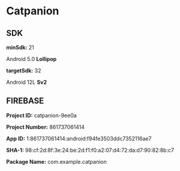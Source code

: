 # Catpanion

## SDK

**minSdk:** 21


Android 5.0 **Lollipop**



**targetSdk:** 32

Android 12L **Sv2**


## FIREBASE

**Project ID:** catpanion-9ee0a

**Project Number:** 861737061414

**App ID:** 1:861737061414:android:f94fe3503ddc7352116ae7


**SHA-1:** 98:cf:2d:8f:3e:24:be:2d:f1:f0:a2:07:d4:72:da:d7:90:82:8b:c7

**Package Name:** com.example.catpanion


